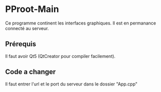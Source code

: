# PProot-Main

Ce programme continent les interfaces graphiques. Il est en permanance connecté au serveur.





## Prérequis

Il faut avoir Qt5 (QtCreator pour compiler facilement).




## Code a changer

Il faut entrer l'url et le port du serveur dans le dossier "App.cpp"